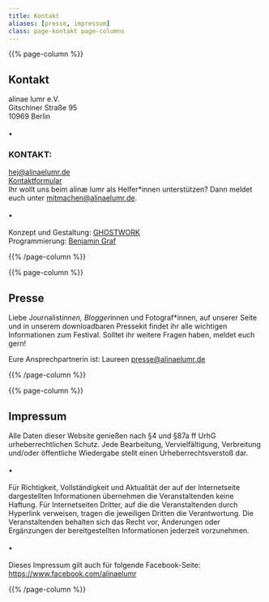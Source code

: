 ```yaml
---
title: Kontakt
aliases: [presse, impressum]
class: page-kontakt page-columns
---
```


{{% page-column %}}
## Kontakt

alinae lumr e.V.  
Gitschiner Straße 95  
10969 Berlin
<br>
<br>
•

### KONTAKT:

[hej@alinaelumr.de](mailto:hej@alinaelumr.de)  
[Kontaktformular](https://alinaelumr-shop.de/kontaktformular/)  
Ihr wollt uns beim alínæ lumr als Helfer*innen unterstützen? Dann meldet euch unter [mitmachen@alinaelumr.de](mailto:mitmachen@alinaelumr.de).  
<br>
•  
<br>
Konzept und Gestaltung: [GHOSTWORK](http://www.ghostwork.de/)  
Programmierung: [Benjamin Graf](https://bennigraf.de)

{{% /page-column %}}

{{% page-column %}}

## Presse

Liebe Journalist*innen, Blogger*innen und Fotograf*innen, auf unserer Seite und in unserem downloadbaren Pressekit findet ihr alle wichtigen Informationen zum Festival. Solltet ihr weitere Fragen haben, meldet euch gern!

Eure Ansprechpartnerin ist: Laureen [presse@alinaelumr.de](mailto:presse@alinaelumr.de)

{{% /page-column %}}

{{% page-column %}}

## Impressum

Alle Daten dieser Website genießen nach §4 und §87a ff UrhG urheberrechtlichen Schutz. Jede Bearbeitung, Vervielfältigung, Verbreitung und/oder öffentliche Wiedergabe stellt einen Urheberrechtsverstoß dar.  
<br>
•  
<br>
Für Richtigkeit, Vollständigkeit und Aktualität der auf der Internetseite dargestellten Informationen übernehmen die Veranstaltenden keine Haftung. Für Internetseiten Dritter, auf die die Veranstaltenden durch Hyperlink verweisen, tragen die jeweiligen Dritten die Verantwortung. Die Veranstaltenden behalten sich das Recht vor, Änderungen oder Ergänzungen der bereitgestellten Informationen jederzeit vorzunehmen.  
<br>
•  
<br>
Dieses Impressum gilt auch für folgende Facebook-Seite: https://www.facebook.com/alinaelumr

{{% /page-column %}}